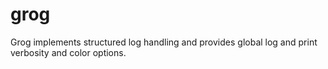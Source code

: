 # grog
Grog implements structured log handling and provides global log and print verbosity and color options.
